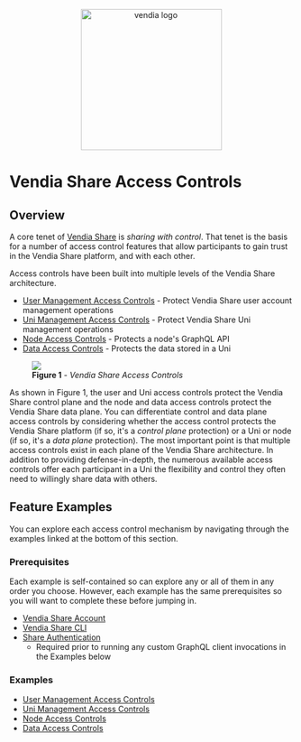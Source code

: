 <p align="center">
  <a href="https://vendia.net/">
    <img src="https://www.vendia.net/images/logo/black.svg" alt="vendia logo" width="250px">
  </a>
</p>

# Vendia Share Access Controls

## Overview
A core tenet of [Vendia Share](https://www.vendia.net/product) is _sharing with control_.  That tenet is the basis for a number of access control features that allow participants to gain trust in the Vendia Share platform, and with each other.

Access controls have been built into multiple levels of the Vendia Share architecture.

* [User Management Access Controls](https://www.vendia.net/docs/share/rbac#user-actions) - Protect Vendia Share user account management operations
* [Uni Management Access Controls](https://www.vendia.net/docs/share/rbac#uni-actions) - Protect Vendia Share Uni management operations
* [Node Access Controls](https://www.vendia.com/docs/share/node-authentication) - Protects a node's GraphQL API
* [Data Access Controls](https://www.vendia.net/docs/share/fine-grained-data-permissions) - Protects the data stored in a Uni

<figure>
    <img src="https://user-images.githubusercontent.com/85032783/151488928-76a5b185-329e-424a-af46-17a397868716.png" />
    <figcaption ><b>Figure 1</b> - <i>Vendia Share Access Controls</i></figcaption>
</figure>

As shown in Figure 1, the user and Uni access controls protect the Vendia Share control plane and the node and data access controls protect the Vendia Share data plane.  You can differentiate control and data plane access controls by considering whether the access control protects the Vendia Share platform (if so, it's a _control plane_ protection) or a Uni or node (if so, it's a _data plane_ protection).  The most important point is that multiple access controls exist in each plane of the Vendia Share architecture.  In addition to providing defense-in-depth, the numerous available access controls offer each participant in a Uni the flexibility and control they often need to willingly share data with others.

## Feature Examples
You can explore each access control mechanism by navigating through the examples linked at the bottom of this section.

### Prerequisites
Each example is self-contained so can explore any or all of them in any order you choose.  However, each example has the same prerequisites so you will want to complete these before jumping in.

* [Vendia Share Account](https://share.vendia.net/)
* [Vendia Share CLI](https://vendia.net/docs/share/cli)
* [Share Authentication](share-auth/README.md)
    * Required prior to running any custom GraphQL client invocations in the Examples below

### Examples
* [User Management Access Controls](user-access-controls/README.md)
* [Uni Management Access Controls](uni-access-controls/README.md)
* [Node Access Controls](node-access-controls/README.md)
* [Data Access Controls](data-access-controls/README.md)
